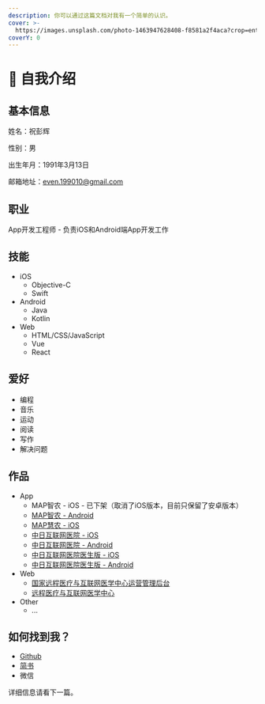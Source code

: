 ```yaml
---
description: 你可以通过这篇文档对我有一个简单的认识。
cover: >-
  https://images.unsplash.com/photo-1463947628408-f8581a2f4aca?crop=entropy&cs=tinysrgb&fm=jpg&ixid=MnwxOTcwMjR8MHwxfHNlYXJjaHw1fHxza3l8ZW58MHx8fHwxNjc1MjM0NjU1&ixlib=rb-4.0.3&q=80
coverY: 0
---
```


# 👋 自我介绍

## 基本信息

姓名：祝彭辉

性别：男

出生年月：1991年3月13日

邮箱地址：even.199010@gmail.com

## 职业

App开发工程师 - 负责iOS和Android端App开发工作

## 技能

* iOS
  * Objective-C
  * Swift
* Android
  * Java
  * Kotlin
* Web
  * HTML/CSS/JavaScript
  * Vue
  * React

## 爱好

* 编程
* 音乐
* 运动
* 阅读
* 写作
* 解决问题

## 作品

* App
  * MAP智农 - iOS - 已下架（取消了iOS版本，目前只保留了安卓版本）
  * [MAP智农 - Android](https://sj.qq.com/appdetail/com.sinochem.argc)
  * [MAP慧农 - iOS](https://apps.apple.com/cn/app/id1483713149)
  * [中日互联网医院 - iOS](https://apps.apple.com/cn/app/id1560553564)
  * [中日互联网医院 - Android](https://ntmchc.com/download/#/)
  * [中日互联网医院医生版 - iOS](https://apps.apple.com/cn/app/id1560548896)
  * [中日互联网医院医生版 - Android](https://ntmchc.com/download/#/)
* Web
  * [国家远程医疗与互联网医学中心运营管理后台](https://www.ntmchc.com/lrhealth\_ms\_elderly/#/index/home)
  * [远程医疗与互联网医学中心](https://www.ntmchc.com/ntmchc\_web/#/userInfo/myHome/myWorkbench)
* Other
  * ...

## 如何找到我？

* [Github](https://github.com/EvenZhu)
* [简书](https://www.jianshu.com/u/e2b8fbe53456)
* 微信

详细信息请看下一篇。

